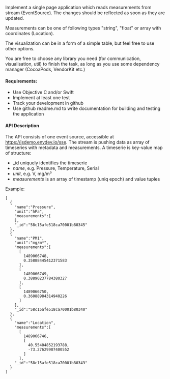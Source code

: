 Implement a single page application which reads measurements from stream (EventSource). The changes should be reflected as soon as they are updated. 

Measurements can be one of following types "string", "float" or array with coordinates (Location).

The visualization can be in a form of a simple table, but feel free to use other options.

You are free to choose any library you need (for communication, visualisation, util) to finish the task, as long as you use some dependency manager  (CocoaPods, VendorKit etc.)

#### Requirements:

* Use Objective C and/or Swift 
* Implement at least one test
* Track your development in github
* Use github readme.md to write documentation for building and testing the application

#### API Description

The API consists of one event source, accessible at https://jsdemo.envdev.io/sse. The stream is pushing data as array of timeseries with metadata and measurements. A timeserie is key-value map of structure:

- _id uniquely identifies the timeserie
- _name_, e.g. Pressure, Temperature, Serial
- _unit_, e.g. V, mg/m³
- _measurements_ is an array of timestamp (uniq epoch) and value tuples

Example:
```
[
  {
    "name":"Pressure",
    "unit":"hPa",
    "measurements":[
    ],
    "_id":"58c15afe518ca70001b80345"
  },
  {
    "name":"PM1",
    "unit":"mg/m³",
    "measurements":[
      [
        1489066748,
        0.35888445412371583
      ],
      [
        1489066749,
        0.38890237784380327
      ],
      [
        1489066750,
        0.36088984314940226
      ]
    ],
    "_id":"58c15afe518ca70001b80340"
  },
  {
    "name":"Location",
    "measurements":[
      [
        1489066746,
        [
          40.55404852193788,
          -73.27629907400552
        ]
      ],
    "_id":"58c15afe518ca70001b80343"
  }
]
```
